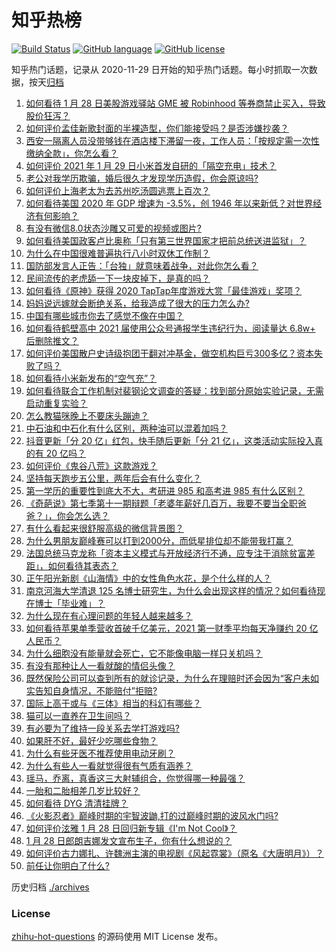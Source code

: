 # 知乎热榜
[![Build Status](https://github.com/ToWeLong/zhihu-hot-questions/workflows/CI/badge.svg)](https://github.com/ToWeLong/zhihu-hot-questions/actions)
[![GitHub language](https://img.shields.io/badge/language-golang-orange.svg)](https://golang.org/)
[![GitHub license](https://img.shields.io/github/license/ToWeLong/zhihu-hot-questions)](https://github.com/ToWeLong/zhihu-hot-questions/blob/main/LICENSE)

知乎热门话题，记录从 2020-11-29 日开始的知乎热门话题。每小时抓取一次数据，按天[归档](./archives)

<!-- BEGIN -->

1. [如何看待 1 月 28 日美股游戏驿站 GME 被 Robinhood 等券商禁止买入，导致股价狂泻？](https://www.zhihu.com/question/441757711)
1. [如何评价孟佳新歌封面的半裸造型，你们能接受吗？是否涉嫌抄袭？](https://www.zhihu.com/question/441630051)
1. [西安一隔离人员没带够钱在酒店楼下滞留一夜，工作人员：「按规定需一次性缴纳全款」，你怎么看？](https://www.zhihu.com/question/441416399)
1. [如何评价 2021 年 1 月 29 日小米首发自研的「隔空充电」技术？](https://www.zhihu.com/question/441717173)
1. [老公对我学历欺骗，婚后很久才发现学历造假，你会原谅吗?](https://www.zhihu.com/question/347657075)
1. [如何评价上海老太为去苏州吃汤圆逃票上百次？](https://www.zhihu.com/question/441465968)
1. [如何看待美国 2020 年 GDP 增速为 -3.5%，创 1946 年以来新低？对世界经济有何影响？](https://www.zhihu.com/question/441732372)
1. [有没有微信8.0状态沙雕又可爱的视频或图片?](https://www.zhihu.com/question/441253090)
1. [如何看待美国政客卢比奥称「只有第三世界国家才把前总统送进监狱」？](https://www.zhihu.com/question/441722688)
1. [为什么在中国很难普遍执行八小时双休工作制？](https://www.zhihu.com/question/441330415)
1. [国防部发言人正告：「台独」就意味着战争，对此你怎么看？](https://www.zhihu.com/question/441675150)
1. [民间流传的老虎舔一下一块皮掉下，是真的吗？](https://www.zhihu.com/question/440186147)
1. [如何看待《原神》获得 2020 TapTap年度游戏大赏「最佳游戏」奖项？](https://www.zhihu.com/question/441707802)
1. [妈妈说远嫁就会断绝关系，给我造成了很大的压力怎么办?](https://www.zhihu.com/question/430789524)
1. [中国有哪些城市你去了感觉不像在中国？](https://www.zhihu.com/question/441522495)
1. [如何看待鹤壁高中 2021 届使用公众号通报学生违纪行为，阅读量达 6.8w+ 后删除推文？](https://www.zhihu.com/question/441656865)
1. [如何评价美国散户史诗级抱团干翻对冲基金，做空机构巨亏300多亿？资本失败了吗？](https://www.zhihu.com/question/441628486)
1. [如何看待小米新发布的“空气充”？](https://www.zhihu.com/question/441716726)
1. [如何看待联合工作机制对裴钢论文调查的答疑：找到部分原始实验记录，无需启动重复实验？](https://www.zhihu.com/question/441750359)
1. [怎么教猫咪晚上不要床头蹦迪？](https://www.zhihu.com/question/440770837)
1. [中石油和中石化有什么区别，两种油可以混着加吗？](https://www.zhihu.com/question/349457216)
1. [抖音更新「分 20 亿」红包，快手随后更新「分 21 亿」，这类活动实际投入真的有 20 亿吗？](https://www.zhihu.com/question/441453090)
1. [如何评价《鬼谷八荒》这款游戏？](https://www.zhihu.com/question/441544416)
1. [坚持每天跑步五公里，两年后会有什么变化？](https://www.zhihu.com/question/418315082)
1. [第一学历的重要性到底大不大，考研进 985 和高考进 985 有什么区别？](https://www.zhihu.com/question/440584612)
1. [《奇葩说》第七季第十一期辩题「老婆年薪好几百万，我要不要当全职爸爸？」，你会怎么选？](https://www.zhihu.com/question/440847822)
1. [有什么看起来很舒服高级的微信背景图？](https://www.zhihu.com/question/414863360)
1. [为什么男朋友巅峰赛可以打到2000分，而低星排位却不能带我打赢？](https://www.zhihu.com/question/427402990)
1. [法国总统马克龙称「资本主义模式与开放经济行不通，应专注于消除贫富差距」，如何看待其表态？](https://www.zhihu.com/question/441650862)
1. [正午阳光新剧《山海情》中的女性角色水花，是个什么样的人？](https://www.zhihu.com/question/439948186)
1. [南京河海大学清退 125 名博士研究生，为什么会出现这样的情况？如何看待现在博士「毕业难」？](https://www.zhihu.com/question/440798832)
1. [为什么现在有心理问题的年轻人越来越多？](https://www.zhihu.com/question/440533253)
1. [如何看待苹果单季营收首破千亿美元，2021 第一财季平均每天净赚约 20 亿人民币？](https://www.zhihu.com/question/441660909)
1. [为什么细胞没有能量就会死亡，它不能像电脑一样只关机吗？](https://www.zhihu.com/question/441076083)
1. [有没有那种让人一看就酸的情侣头像？](https://www.zhihu.com/question/432753689)
1. [既然保险公司可以查到所有的就诊记录，为什么在理赔时还会因为“客户未如实告知自身情况，不能赔付”拒赔?](https://www.zhihu.com/question/424947383)
1. [国际上高于或与《三体》相当的科幻有哪些？](https://www.zhihu.com/question/441182628)
1. [猫可以一直养在卫生间吗？](https://www.zhihu.com/question/439219924)
1. [有必要为了维持一段关系去学打游戏吗?](https://www.zhihu.com/question/440873641)
1. [如果肝不好，最好少吃哪些食物？](https://www.zhihu.com/question/435738194)
1. [为什么有些牙医不推荐使用电动牙刷？](https://www.zhihu.com/question/364359077)
1. [为什么有些人一看就觉得很有气质有涵养？](https://www.zhihu.com/question/283957149)
1. [瑶马，乔离，真香这三大射辅组合，你觉得哪一种最强？](https://www.zhihu.com/question/440993475)
1. [一胎和二胎相差几岁比较好？](https://www.zhihu.com/question/440730945)
1. [如何看待 DYG 清清挂牌？](https://www.zhihu.com/question/441533279)
1. [《火影忍者》巅峰时期的宇智波鼬,打的过巅峰时期的波风水门吗?](https://www.zhihu.com/question/441235998)
1. [如何评价泫雅 1 月 28 日回归新专辑《I'm Not Cool》？](https://www.zhihu.com/question/441687390)
1. [1 月 28 日郎朗吉娜发文宣布生子，你有什么想说的？](https://www.zhihu.com/question/441716137)
1. [如何评价古力娜扎、许魏洲主演的电视剧《风起霓裳》（原名《大唐明月》）？](https://www.zhihu.com/question/441366487)
1. [前任让你明白了什么?](https://www.zhihu.com/question/404611519)

<!-- END -->

历史归档 [./archives](./archives)


### License
[zhihu-hot-questions](https://github.com/towelong/zhihu-hot-questions) 的源码使用 MIT License 发布。